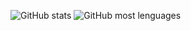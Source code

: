 ﻿![GitHub stats](https://github-readme-stats.vercel.app/api?username=gaubiela&hide=stars,issues&theme=ocean_dark)
![GitHub most lenguages](https://github-readme-stats.vercel.app/api/top-langs/?username=gaubiela&theme=ocean_dark)

  
